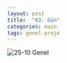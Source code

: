 ```yaml
---
layout: post
title:  "63. Gün"
categories: main
tags: genel-proje
---
```




![25-10 Genel](https://github.com/acsariyildiz/sistem4/blob/gh-pages/images/proje-25-10-genel.png?raw=true "25-10 Genel")



